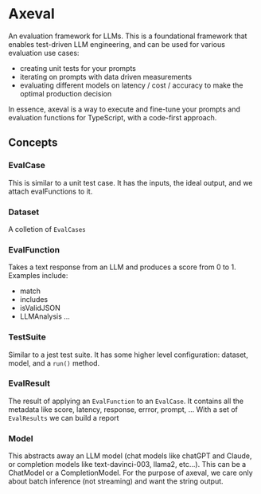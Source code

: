 # Axeval

An evaluation framework for LLMs. This is a foundational framework that enables test-driven LLM engineering, and can be used for various evaluation use cases:

- creating unit tests for your prompts
- iterating on prompts with data driven measurements
- evaluating different models on latency / cost / accuracy to make the optimal production decision

In essence, axeval is a way to execute and fine-tune your prompts and evaluation functions for TypeScript, with a code-first approach.

## Concepts

### EvalCase

This is similar to a unit test case. It has the inputs, the ideal output, and we attach evalFunctions to it.

### Dataset

A colletion of `EvalCases`

### EvalFunction

Takes a text response from an LLM and produces a score from 0 to 1. Examples include:

- match
- includes
- isValidJSON
- LLMAnalysis
  ...

### TestSuite

Similar to a jest test suite. It has some higher level configuration: dataset, model, and a `run()` method.

### EvalResult

The result of applying an `EvalFunction` to an `EvalCase`. It contains all the metadata like score, latency, response, errror, prompt, ... With a set of `EvalResults` we can build a report

### Model

This abstracts away an LLM model (chat models like chatGPT and Claude, or completion models like text-davinci-003, llama2, etc...).
This can be a ChatModel or a CompletionModel. For the purpose of axeval, we care only about batch inference (not streaming) and want the string output.
